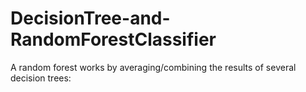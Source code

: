 # DecisionTree-and-RandomForestClassifier
A random forest works by averaging/combining the results of several decision trees:
